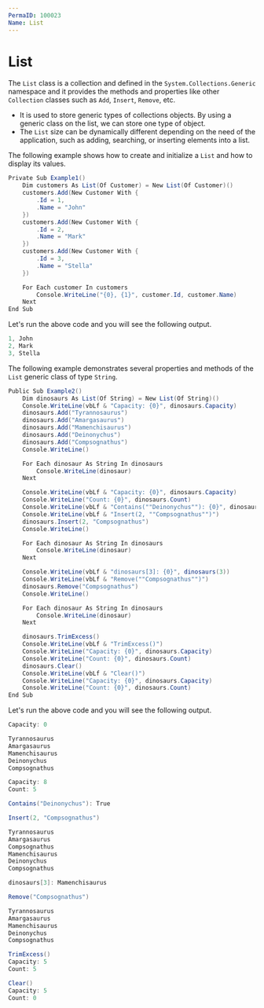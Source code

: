 ```yaml
---
PermaID: 100023
Name: List
---
```


# List

The `List` class is a collection and defined in the `System.Collections.Generic` namespace and it provides the methods and properties like other `Collection` classes such as `Add`, `Insert`, `Remove`, etc.

 - It is used to store generic types of collections objects. By using a generic class on the list, we can store one type of object. 
 - The `List` size can be dynamically different depending on the need of the application, such as adding, searching, or inserting elements into a list. 

The following example shows how to create and initialize a `List` and how to display its values.

```csharp
Private Sub Example1()
    Dim customers As List(Of Customer) = New List(Of Customer)()
    customers.Add(New Customer With {
        .Id = 1,
        .Name = "John"
    })
    customers.Add(New Customer With {
        .Id = 2,
        .Name = "Mark"
    })
    customers.Add(New Customer With {
        .Id = 3,
        .Name = "Stella"
    })

    For Each customer In customers
        Console.WriteLine("{0}, {1}", customer.Id, customer.Name)
    Next
End Sub
```

Let's run the above code and you will see the following output.

```csharp
1, John
2, Mark
3, Stella
```

The following example demonstrates several properties and methods of the `List` generic class of type `String`.

```csharp
Public Sub Example2()
    Dim dinosaurs As List(Of String) = New List(Of String)()
    Console.WriteLine(vbLf & "Capacity: {0}", dinosaurs.Capacity)
    dinosaurs.Add("Tyrannosaurus")
    dinosaurs.Add("Amargasaurus")
    dinosaurs.Add("Mamenchisaurus")
    dinosaurs.Add("Deinonychus")
    dinosaurs.Add("Compsognathus")
    Console.WriteLine()

    For Each dinosaur As String In dinosaurs
        Console.WriteLine(dinosaur)
    Next

    Console.WriteLine(vbLf & "Capacity: {0}", dinosaurs.Capacity)
    Console.WriteLine("Count: {0}", dinosaurs.Count)
    Console.WriteLine(vbLf & "Contains(""Deinonychus""): {0}", dinosaurs.Contains("Deinonychus"))
    Console.WriteLine(vbLf & "Insert(2, ""Compsognathus"")")
    dinosaurs.Insert(2, "Compsognathus")
    Console.WriteLine()

    For Each dinosaur As String In dinosaurs
        Console.WriteLine(dinosaur)
    Next

    Console.WriteLine(vbLf & "dinosaurs[3]: {0}", dinosaurs(3))
    Console.WriteLine(vbLf & "Remove(""Compsognathus"")")
    dinosaurs.Remove("Compsognathus")
    Console.WriteLine()

    For Each dinosaur As String In dinosaurs
        Console.WriteLine(dinosaur)
    Next

    dinosaurs.TrimExcess()
    Console.WriteLine(vbLf & "TrimExcess()")
    Console.WriteLine("Capacity: {0}", dinosaurs.Capacity)
    Console.WriteLine("Count: {0}", dinosaurs.Count)
    dinosaurs.Clear()
    Console.WriteLine(vbLf & "Clear()")
    Console.WriteLine("Capacity: {0}", dinosaurs.Capacity)
    Console.WriteLine("Count: {0}", dinosaurs.Count)
End Sub
```

Let's run the above code and you will see the following output.

```csharp
Capacity: 0

Tyrannosaurus
Amargasaurus
Mamenchisaurus
Deinonychus
Compsognathus

Capacity: 8
Count: 5

Contains("Deinonychus"): True

Insert(2, "Compsognathus")

Tyrannosaurus
Amargasaurus
Compsognathus
Mamenchisaurus
Deinonychus
Compsognathus

dinosaurs[3]: Mamenchisaurus

Remove("Compsognathus")

Tyrannosaurus
Amargasaurus
Mamenchisaurus
Deinonychus
Compsognathus

TrimExcess()
Capacity: 5
Count: 5

Clear()
Capacity: 5
Count: 0
```
